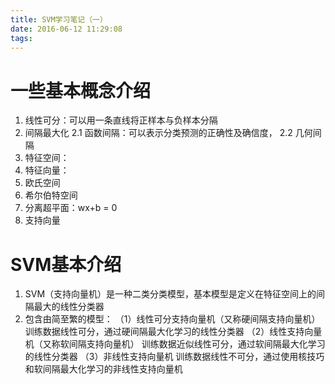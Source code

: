```yaml
---
title: SVM学习笔记（一）
date: 2016-06-12 11:29:08
tags:
---
```

# 一些基本概念介绍
1. 线性可分：可以用一条直线将正样本与负样本分隔
2. 间隔最大化
2.1 函数间隔：可以表示分类预测的正确性及确信度，
2.2 几何间隔 
3. 特征空间：
4. 特征向量：
5. 欧氏空间
6. 希尔伯特空间
7. 分离超平面：wx+b = 0
8. 支持向量

# SVM基本介绍
1. SVM（支持向量机）是一种二类分类模型，基本模型是定义在特征空间上的间隔最大的线性分类器
2. 包含由简至繁的模型：
（1）线性可分支持向量机（又称硬间隔支持向量机）
训练数据线性可分，通过硬间隔最大化学习的线性分类器
（2）线性支持向量机（又称软间隔支持向量机）
训练数据近似线性可分，通过软间隔最大化学习的线性分类器
（3）非线性支持向量机
训练数据线性不可分，通过使用核技巧和软间隔最大化学习的非线性支持向量机
